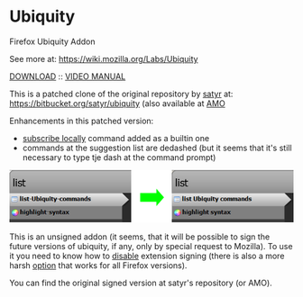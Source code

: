 # Ubiquity

Firefox Ubiquity Addon

See more at: https://wiki.mozilla.org/Labs/Ubiquity

[DOWNLOAD](ubiquity-0.6.5g.xpi?raw=true) :: [VIDEO MANUAL](https://youtu.be/9hXU1GAm_Qg)

This is a patched clone of the original repository by [satyr](http://profile.hatena.ne.jp/murky-satyr/) at: https://bitbucket.org/satyr/ubiquity 
(also available at [AMO](https://addons.mozilla.org/en-US/firefox/addon/mozilla-labs-ubiquity/)

Enhancements in this patched version: 

* [subscribe locally](http://d.hatena.ne.jp/murky-satyr/20090308/subscribe_locally) command added as a builtin one
* commands at the suggestion list are dedashed (but it seems that it's still necessary to type tje dash at the command prompt)

![](dedashed.png?raw=true)

This is an unsigned addon (it seems, that it will be possible to sign the future versions of ubiquity, if any, only by special request to Mozilla).
To use it you need to know how to [disable](https://wiki.mozilla.org/Add-ons/Extension_Signing#FAQ) extension signing (there is also a more harsh 
[option](https://github.com/5digits/dactyl/wiki/Disable-extension-signing-requirement-in-Firefox-49-or-later) that works for all Firefox versions).

You can find the original signed version at satyr's repository (or AMO).